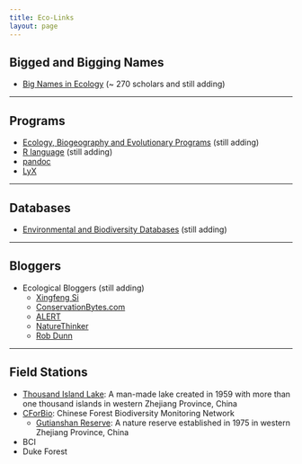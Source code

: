 ```yaml
---
title: Eco-Links
layout: page
---
```



## Bigged and Bigging Names

-	[Big Names in Ecology](http://sixf.org/en/2014/03/big-names-in-ecology/) (~ 270 scholars and still adding)


-----

## Programs

-	[Ecology, Biogeography and Evolutionary Programs](http://sixf.org/en/2014/03/ecology-programs/) (still adding)
-	[R language](http://sixf.org/en/2014/03/r-language/) (still adding)
-	[pandoc](http://johnmacfarlane.net/pandoc/) 
-	[LyX](http://www.lyx.org) 


---

## Databases

-	[Environmental and Biodiversity Databases](http://sixf.org/en/2014/03/environmental-biodiversity-databases/) (still adding)

---

## Bloggers

-	Ecological Bloggers (still adding)
	-	[Xingfeng Si](http://sixf.org/en/)
	-	[ConservationBytes.com](http://conservationbytes.com)
	-	[ALERT](http://alert-conservation.org)
	-	[NatureThinker](http://www.naturethinker.org)
	-	[Rob Dunn](http://www.robrdunn.com)

---

## Field Stations

-	[Thousand Island Lake](http://sixf.org/en/pages/thousand-island-lake): A man-made lake created in 1959 with more than one thousand islands in western Zhejiang Province, China
-	[CForBio](http://www.cfbiodiv.org/): Chinese Forest Biodiversity Monitoring Network
	-	[Gutianshan Reserve](http://sixf.org/en/pages/gutianshan-reserve): A nature reserve established in 1975 in western Zhejiang Province, China
-	BCI
-	Duke Forest

